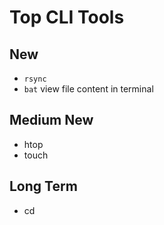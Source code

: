 # Top CLI Tools

## New 

- `rsync`
- `bat` view file content in terminal

## Medium New

- htop
- touch

## Long Term

- cd
